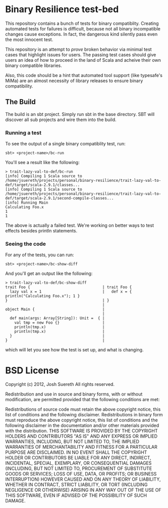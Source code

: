 # Binary Resilience test-bed #

This repository contains a bunch of tests for binary compatiblity.   Creating automated tests for failures is difficult, because not all binary incompatible changes cause exceptions.  In fact, the dangerous kind silently pass even the most innocent test.

This repository is an attempt to *prove* broken behavior via minimal test cases that highlight issues for users.   The passing test cases should give users an idea of how to proceed in the land of Scala and acheive their own binary compatible libraries.

Also, this code should be a hint that automated tool support (like typesafe's MiMa) are an almost necessity of library releases to ensure binary compatibility.


## The Build ##

The build is an sbt project.  Simply run sbt in the base directory.  SBT will discover all sub projects and wire them into the build.

### Running a test ###

To see the output of a single binary compatiblity test, run:

    sbt> <project-name>/bc-run

You'll see a result like the following:

    > trait-lazy-val-to-def/bc-run
    [info] Compiling 1 Scala source to /home/jsuereth/projects/personal/binary-resilience/trait-lazy-val-to-def/target/scala-2.9.1/classes...
    [info] Compiling 1 Scala source to /home/jsuereth/projects/personal/binary-resilience/trait-lazy-val-to-def/target/scala-2.9.1/second-compile-classes...
    [info] Running Main 
    Calculating Foo.x
    1
    1

The above is actually a failed test.   We're working on better ways to test effects besides println statements.


### Seeing the code ###

For any of the tests, you can run:

    sbt> <project-name>/bc-show-diff

And you'll get an output like the following:

    > trait-lazy-val-to-def/bc-show-diff
    trait Foo {                                | trait Foo {
      lazy val x = 1                           |   def x = { println("Calculating Foo.x"); 1 }
    }                                          | }
                                               | 
    object Main {                              | 
                                               | 
      def main(args: Array[String]): Unit =  { | 
        val tmp = new Foo {}                   | 
        println(tmp.x)                         | 
        println(tmp.x)                         | 
      }                                        | 
    }                                          | 


which will let you see how the test is set up, and what is changing.


# BSD License #

Copyright (c) 2012, Josh Suereth
All rights reserved.

Redistribution and use in source and binary forms, with or without modification, are permitted provided that the following conditions are met:

Redistributions of source code must retain the above copyright notice, this list of conditions and the following disclaimer.
Redistributions in binary form must reproduce the above copyright notice, this list of conditions and the following disclaimer in the documentation and/or other materials provided with the distribution.
THIS SOFTWARE IS PROVIDED BY THE COPYRIGHT HOLDERS AND CONTRIBUTORS "AS IS" AND ANY EXPRESS OR IMPLIED WARRANTIES, INCLUDING, BUT NOT LIMITED TO, THE IMPLIED WARRANTIES OF MERCHANTABILITY AND FITNESS FOR A PARTICULAR PURPOSE ARE DISCLAIMED. IN NO EVENT SHALL THE COPYRIGHT HOLDER OR CONTRIBUTORS BE LIABLE FOR ANY DIRECT, INDIRECT, INCIDENTAL, SPECIAL, EXEMPLARY, OR CONSEQUENTIAL DAMAGES (INCLUDING, BUT NOT LIMITED TO, PROCUREMENT OF SUBSTITUTE GOODS OR SERVICES; LOSS OF USE, DATA, OR PROFITS; OR BUSINESS INTERRUPTION) HOWEVER CAUSED AND ON ANY THEORY OF LIABILITY, WHETHER IN CONTRACT, STRICT LIABILITY, OR TORT (INCLUDING NEGLIGENCE OR OTHERWISE) ARISING IN ANY WAY OUT OF THE USE OF THIS SOFTWARE, EVEN IF ADVISED OF THE POSSIBILITY OF SUCH DAMAGE.

